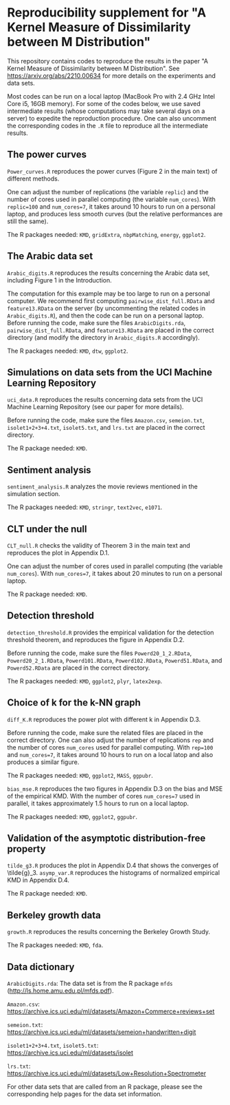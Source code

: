 # Reproducibility supplement for "A Kernel Measure of Dissimilarity between M Distribution"
This repository contains codes to reproduce the results in the paper "A Kernel Measure of Dissimilarity between M Distribution".
See https://arxiv.org/abs/2210.00634 for more details on the experiments and data sets.

Most codes can be run on a local laptop (MacBook Pro with 2.4 GHz Intel Core i5, 16GB memory).
For some of the codes below, we use saved intermediate results (whose computations may take several days on a server) to expedite the reproduction procedure. One can also uncomment the corresponding codes in the `.R` file to reproduce all the intermediate results.


## The power curves

`Power_curves.R` reproduces the power curves (Figure 2 in the main text) of different methods.

One can adjust the number of replications (the variable `replic`) and the number of cores used in parallel computing (the variable `num_cores`). With `replic=100` and `num_cores=7`, it takes around 10 hours to run on a personal laptop, and produces less smooth curves (but the relative performances are still the same).

The R packages needed: `KMD`, `gridExtra`, `nbpMatching`, `energy`, `ggplot2`.

## The Arabic data set
`Arabic_digits.R` reproduces the results concerning the Arabic data set, including Figure 1 in the Introduction. 

The computation for this example may be too large to run on a personal computer. We recommend first computing `pairwise_dist_full.RData` and `feature13.RData` on the server (by uncommenting the related codes in `Arabic_digits.R`), and then the code can be run on a personal laptop.
Before running the code, make sure the files `ArabicDigits.rda`, `pairwise_dist_full.RData`, and `feature13.RData` are placed in the correct directory (and modify the directory in `Arabic_digits.R` accordingly).

The R packages needed: `KMD`, `dtw`, `ggplot2`.

## Simulations on data sets from the UCI Machine Learning Repository
`uci_data.R` reproduces the results concerning data sets from the UCI Machine Learning Repository (see our paper for more details).

Before running the code, make sure the files `Amazon.csv`, `semeion.txt`, `isolet1+2+3+4.txt`, `isolet5.txt`, and `lrs.txt` are placed in the correct directory.

The R package needed: `KMD`.

## Sentiment analysis
`sentiment_analysis.R` analyzes the movie reviews mentioned in the simulation section.

The R packages needed: `KMD`, `stringr`, `text2vec`, `e1071`.

## CLT under the null
`CLT_null.R` checks the validity of Theorem 3 in the main text and reproduces the plot in Appendix D.1.

One can adjust the number of cores used in parallel computing (the variable `num_cores`). With `num_cores=7`, it takes about 20 minutes to run on a personal laptop.

The R package needed: `KMD`.

## Detection threshold
`detection_threshold.R` provides the empirical validation for the detection threshold theorem, and reproduces the figure in Appendix D.2.

Before running the code, make sure the files `Powerd20_1_2.RData`, `Powerd20_2_1.RData`, `Powerd101.RData`, `Powerd102.RData`, `Powerd51.RData`, and `Powerd52.RData` are placed in the correct directory.

The R packages needed: `KMD`, `ggplot2`, `plyr`, `latex2exp`.

## Choice of k for the k-NN graph
`diff_K.R` reproduces the power plot with different k in Appendix D.3.

Before running the code, make sure the related files are placed in the correct directory. One can also adjust the number of replications `rep` and the number of cores `num_cores` used for parallel computing. With `rep=100` and `num_cores=7`, it takes around 10 hours to run on a local latop and also produces a similar figure.

The R packages needed: `KMD`, `ggplot2`, `MASS`, `ggpubr`.

`bias_mse.R` reproduces the two figures in Appendix D.3 on the bias and MSE of the empirical KMD. With the number of cores `num_cores=7` used in parallel, it takes approximately 1.5 hours to run on a local laptop.

The R packages needed: `KMD`, `ggplot2`, `ggpubr`.

## Validation of the asymptotic distribution-free property
`tilde_g3.R` produces the plot in Appendix D.4 that shows the converges of \tilde{g}_3. `asymp_var.R` reproduces the histograms of normalized empirical KMD in Appendix D.4.

The R package needed: `KMD`.

## Berkeley growth data
`growth.R` reproduces the results concerning the Berkeley Growth Study.

The R packages needed: `KMD`, `fda`.





## Data dictionary
`ArabicDigits.rda`: The data set is from the R package `mfds` (http://ls.home.amu.edu.pl/mfds.pdf).

`Amazon.csv`: https://archive.ics.uci.edu/ml/datasets/Amazon+Commerce+reviews+set

`semeion.txt`: https://archive.ics.uci.edu/ml/datasets/semeion+handwritten+digit

`isolet1+2+3+4.txt`, `isolet5.txt`: https://archive.ics.uci.edu/ml/datasets/isolet

`lrs.txt`: https://archive.ics.uci.edu/ml/datasets/Low+Resolution+Spectrometer

For other data sets that are called from an R package, please see the corresponding help pages for the data set information.


